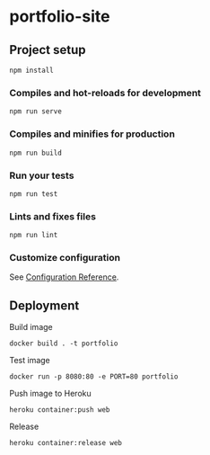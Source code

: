 # portfolio-site

## Project setup

```
npm install
```

### Compiles and hot-reloads for development

```
npm run serve
```

### Compiles and minifies for production

```
npm run build
```

### Run your tests

```
npm run test
```

### Lints and fixes files

```
npm run lint
```

### Customize configuration

See [Configuration Reference](https://cli.vuejs.org/config/).

## Deployment

Build image

```
docker build . -t portfolio
```

Test image

```
docker run -p 8080:80 -e PORT=80 portfolio
```

Push image to Heroku

```
heroku container:push web
```

Release

```
heroku container:release web
```
